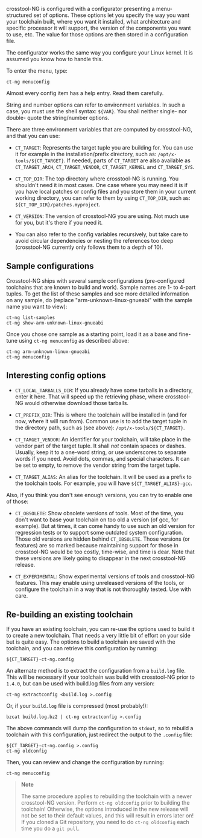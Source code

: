 
crosstool-NG is configured with a configurator presenting a menu-structured
set of options. These options let you specify the way you want your toolchain
built, where you want it installed, what architecture and specific processor
it will support, the version of the components you want to use, etc.
The value for those options are then stored in a configuration file.

The configurator works the same way you configure your Linux kernel. It is
assumed you know how to handle this.

To enter the menu, type:

    ct-ng menuconfig

Almost every config item has a help entry. Read them carefully.

String and number options can refer to environment variables. In such a case,
you must use the shell syntax: `${VAR}`. You shall neither single- nor double-
quote the string/number options.

There are three environment variables that are computed by crosstool-NG, and
that you can use:

-   `CT_TARGET`: Represents the target tuple you are building for.
    You can use it for example in the installation/prefix directory,
    such as: `/opt/x-tools/${CT_TARGET}`. If needed, parts of `CT_TARGET`
    are also available as `CT_TARGET_ARCH`, `CT_TARGET_VENDOR`,
    `CT_TARGET_KERNEL` and `CT_TARGET_SYS`.

-   `CT_TOP_DIR`: The top directory where crosstool-NG is running.
    You shouldn't need it in most cases. One case where you
    may need it is if you have local patches or config files and
    you store them in your current working directory, you can refer
    to them by using `CT_TOP_DIR`, such as:
    `${CT_TOP_DIR}/patches.myproject`.

-   `CT_VERSION`: The version of crosstool-NG you are using. Not much
    use for you, but it's there if you need it.

-   You can also refer to the config variables recursively, but take
    care to avoid circular dependencies or nesting the references too
    deep (crosstool-NG currently only follows them to a depth of 10).


Sample configurations
---------------------

Crosstool-NG ships with several sample configurations (pre-configured toolchains
that are known to build and work). Sample names are 1- to 4-part tuples.
To get the list of these samples and see more detailed information on any sample,
do (replace "arm-unknown-linux-gnueabi" with the sample name you want to view):

    ct-ng list-samples
    ct-ng show-arm-unknown-linux-gnueabi

Once you chose one sample as a starting point, load it as a base and fine-tune
using `ct-ng menuconfig` as described above:

    ct-ng arm-unknown-linux-gnueabi
    ct-ng menuconfig

Interesting config options
--------------------------

-   `CT_LOCAL_TARBALLS_DIR`: If you already have some tarballs in a
    directory, enter it here. That will speed up the retrieving phase,
    where crosstool-NG would otherwise download those tarballs.

-   `CT_PREFIX_DIR`: This is where the toolchain will be installed in
    (and for now, where it will run from). Common use is to add the
    target tuple in the directory path, such as (see above):
    `/opt/x-tools/${CT_TARGET}`.

-   `CT_TARGET_VENDOR`: An identifier for your toolchain, will take
    place in the vendor part of the target tuple. It shall *not*
    contain spaces or dashes. Usually, keep it to a one-word string,
    or use underscores to separate words if you need. Avoid dots,
    commas, and special characters. It can be set to empty, to
    remove the vendor string from the target tuple.

-   `CT_TARGET_ALIAS`: An alias for the toolchain. It will be used as
    a prefix to the toolchain tools. For example, you will have
    `${CT_TARGET_ALIAS}-gcc`.

Also, if you think you don't see enough versions, you can try to enable one of
those:

-   `CT_OBSOLETE`: Show obsolete versions of tools. Most of the time,
    you don't want to base your toolchain on too old a version (of
    gcc, for example). But at times, it can come handy to use such an
    old version for regression tests or to support some outdated
    system configuration. Those old versions are hidden
    behind `CT_OBSOLETE`. Those versions (or features) are so marked
    because maintaining support for those in crosstool-NG would be too
    costly, time-wise, and time is dear. Note that these versions are
    likely going to disappear in the next crosstool-NG release.

-   `CT_EXPERIMENTAL`: Show experimental versions of tools and crosstool-NG
    features.  This may enable using unreleased versions of the tools,
    or configure the toolchain in a way that is not thoroughly tested.
    Use with care.


Re-building an existing toolchain
---------------------------------

If you have an existing toolchain, you can re-use the options used to build it
to create a new toolchain. That needs a very little bit of effort on your side
but is quite easy. The options to build a toolchain are saved with the
toolchain, and you can retrieve this configuration by running:

    ${CT_TARGET}-ct-ng.config

An alternate method is to extract the configuration from a `build.log` file.
This will be necessary if your toolchain was build with crosstool-NG prior to
`1.4.0`, but can be used with build.log files from any version:

    ct-ng extractconfig <build.log >.config

Or, if your `build.log` file is compressed (most probably!):

    bzcat build.log.bz2 | ct-ng extractconfig >.config

The above commands will dump the configuration to `stdout`, so to rebuild a
toolchain with this configuration, just redirect the output to the `.config`
file:

    ${CT_TARGET}-ct-ng.config >.config
    ct-ng oldconfig

Then, you can review and change the configuration by running:

    ct-ng menuconfig

> **Note**
> 
> The same procedure applies to rebuilding the toolchain with a newer
> crosstool-NG version. Perform `ct-ng oldconfig` prior to building the toolchain!
> Otherwise, the options introduced in the new release will not be set to their
> default values, and this will result in errors later on! If you cloned a Git
> repository, you need to do `ct-ng oldconfig` each time you do a `git pull`.
